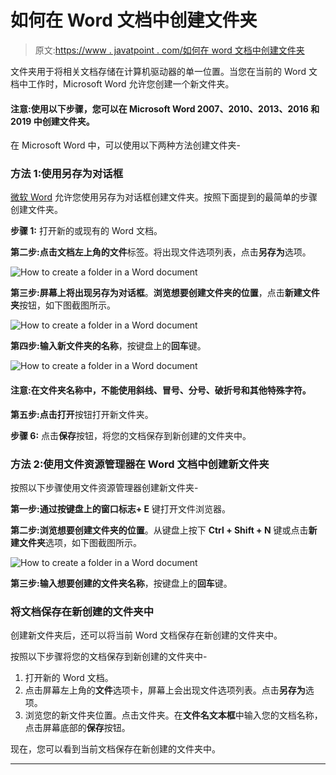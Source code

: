 # 如何在 Word 文档中创建文件夹

> 原文:[https://www . javatpoint . com/如何在 word 文档中创建文件夹](https://www.javatpoint.com/how-to-create-a-folder-in-a-word-document)

文件夹用于将相关文档存储在计算机驱动器的单一位置。当您在当前的 Word 文档中工作时，Microsoft Word 允许您创建一个新文件夹。

#### 注意:使用以下步骤，您可以在 Microsoft Word 2007、2010、2013、2016 和 2019 中创建文件夹。

在 Microsoft Word 中，可以使用以下两种方法创建文件夹-

### 方法 1:使用另存为对话框

[微软 Word](https://www.javatpoint.com/ms-word-tutorial) 允许您使用另存为对话框创建文件夹。按照下面提到的最简单的步骤创建文件夹。

**步骤 1:** 打开新的或现有的 Word 文档。

**第二步:**点击文档左上角的**文件**标签。将出现文件选项列表，点击**另存为**选项。

![How to create a folder in a Word document](../Images/4a57f53cf7363612382c06cad784d3ac.png)

**第三步:**屏幕上将出现**另存为对话框**。**浏览想要创建文件夹的位置**，点击**新建文件夹**按钮，如下图截图所示。

![How to create a folder in a Word document](../Images/48a14571acd74d255b12b5548afc16eb.png)

**第四步:输入新文件夹的名称**，按键盘上的**回车**键。

![How to create a folder in a Word document](../Images/c8dbf185c621656f492e0ffedcad1ec4.png)

#### 注意:在文件夹名称中，不能使用斜线、冒号、分号、破折号和其他特殊字符。

**第五步:**点击**打开**按钮打开新文件夹。

**步骤 6:** 点击**保存**按钮，将您的文档保存到新创建的文件夹中。

### 方法 2:使用文件资源管理器在 Word 文档中创建新文件夹

按照以下步骤使用文件资源管理器创建新文件夹-

**第一步:**通过按键盘上的**窗口标志+ E** 键打开文件浏览器。

**第二步:浏览想要创建文件夹的位置**。从键盘上按下 **Ctrl + Shift + N** 键或点击**新建文件夹**选项，如下图截图所示。

![How to create a folder in a Word document](../Images/eb53ae74d13695f7d99d70122bcd2bb0.png)

**第三步:输入想要创建的文件夹名称**，按键盘上的**回车**键。

### 将文档保存在新创建的文件夹中

创建新文件夹后，还可以将当前 Word 文档保存在新创建的文件夹中。

按照以下步骤将您的文档保存到新创建的文件夹中-

1.  打开新的 Word 文档。
2.  点击屏幕左上角的**文件**选项卡，屏幕上会出现文件选项列表。点击**另存为**选项。
3.  浏览您的新文件夹位置。点击文件夹。在**文件名文本框**中输入您的文档名称，点击屏幕底部的**保存**按钮。

现在，您可以看到当前文档保存在新创建的文件夹中。

* * *